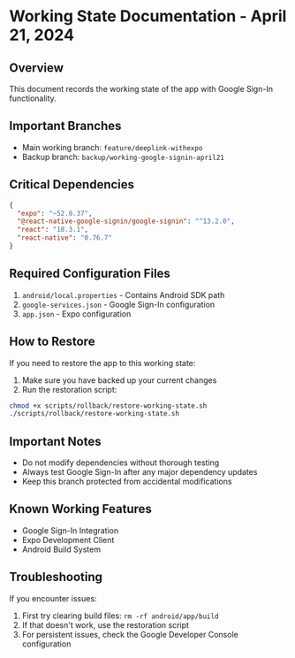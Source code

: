 # Working State Documentation - April 21, 2024

## Overview
This document records the working state of the app with Google Sign-In functionality.

## Important Branches
- Main working branch: `feature/deeplink-withexpo`
- Backup branch: `backup/working-google-signin-april21`

## Critical Dependencies
```json
{
  "expo": "~52.0.37",
  "@react-native-google-signin/google-signin": "^13.2.0",
  "react": "18.3.1",
  "react-native": "0.76.7"
}
```

## Required Configuration Files
1. `android/local.properties` - Contains Android SDK path
2. `google-services.json` - Google Sign-In configuration
3. `app.json` - Expo configuration

## How to Restore
If you need to restore the app to this working state:

1. Make sure you have backed up your current changes
2. Run the restoration script:
```bash
chmod +x scripts/rollback/restore-working-state.sh
./scripts/rollback/restore-working-state.sh
```

## Important Notes
- Do not modify dependencies without thorough testing
- Always test Google Sign-In after any major dependency updates
- Keep this branch protected from accidental modifications

## Known Working Features
- Google Sign-In Integration
- Expo Development Client
- Android Build System

## Troubleshooting
If you encounter issues:
1. First try clearing build files: `rm -rf android/app/build`
2. If that doesn't work, use the restoration script
3. For persistent issues, check the Google Developer Console configuration
